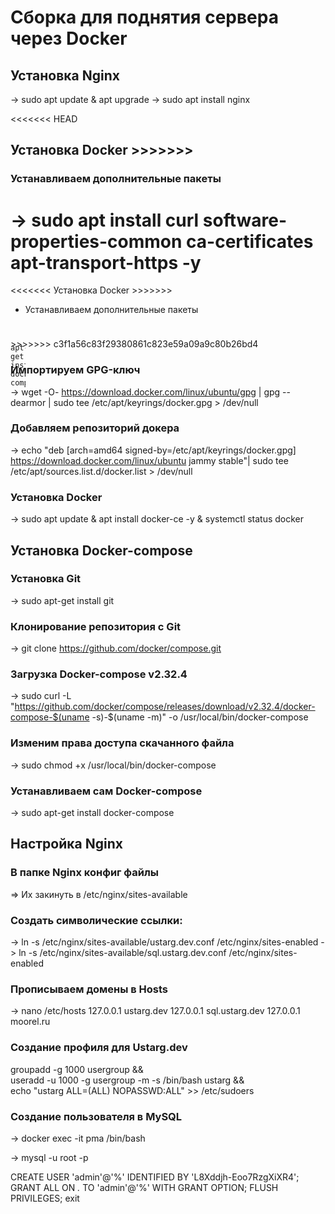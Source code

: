 # Сборка для поднятия сервера через Docker

## Установка Nginx

-> sudo apt update & apt upgrade
-> sudo apt install nginx

<<<<<<< HEAD
## Установка Docker >>>>>>>

### Устанавливаем дополнительные пакеты

-> sudo apt install curl software-properties-common ca-certificates apt-transport-https -y
=======
<<<<<<< Установка Docker >>>>>>>
- Устанавливаем дополнительные пакеты
<div data-v-637396bf="" class="wrapper wrapper__svg-is-inherit" style="width: 24px; height: 24px;">
 <div class="copyButton--6B33">
	<pre overflow="auto" font-size="85%" line-height="1.45" border-radius="6px">  
	  <code class="hljs--Qdn- hljs language-undefined" data-highlighted="yes">sudo apt-get install docker-compose</code>
	</pre>
 </div>
</div>
>>>>>>> c3f1a56c83f29380861c823e59a09a9c80b26bd4

### Импортируем GPG-ключ

-> wget -O- https://download.docker.com/linux/ubuntu/gpg | gpg --dearmor | sudo tee /etc/apt/keyrings/docker.gpg > /dev/null

### Добавляем репозиторий докера

-> echo "deb [arch=amd64 signed-by=/etc/apt/keyrings/docker.gpg] https://download.docker.com/linux/ubuntu jammy stable"| sudo tee /etc/apt/sources.list.d/docker.list > /dev/null

### Установка Docker

-> sudo apt update & apt install docker-ce -y & systemctl status docker

## Установка Docker-compose

### Установка Git

-> sudo apt-get install git

### Клонирование репозитория с Git

-> git clone https://github.com/docker/compose.git

### Загрузка Docker-compose v2.32.4

-> sudo curl -L "https://github.com/docker/compose/releases/download/v2.32.4/docker-compose-$(uname -s)-$(uname -m)" -o /usr/local/bin/docker-compose

### Изменим права доступа скачанного файла

-> sudo chmod +x /usr/local/bin/docker-compose

### Устанавливаем сам Docker-compose

-> sudo apt-get install docker-compose

## Настройка Nginx

### В папке Nginx конфиг файлы

=> Их закинуть в /etc/nginx/sites-available

### Создать символические ссылки:

-> ln -s /etc/nginx/sites-available/ustarg.dev.conf /etc/nginx/sites-enabled
-> ln -s /etc/nginx/sites-available/sql.ustarg.dev.conf /etc/nginx/sites-enabled

### Прописываем домены в Hosts

-> nano /etc/hosts
127.0.0.1 ustarg.dev
127.0.0.1 sql.ustarg.dev
127.0.0.1 moorel.ru

### Создание профиля для Ustarg.dev

groupadd -g 1000 usergroup && \
 useradd -u 1000 -g usergroup -m -s /bin/bash ustarg && \
 echo "ustarg ALL=(ALL) NOPASSWD:ALL" >> /etc/sudoers

### Создание пользователя в MySQL

-> docker exec -it pma /bin/bash

-> mysql -u root -p

CREATE USER 'admin'@'%' IDENTIFIED BY 'L8Xddjh-Eoo7RzgXiXR4';
GRANT ALL ON _._ TO 'admin'@'%' WITH GRANT OPTION;
FLUSH PRIVILEGES;
exit
